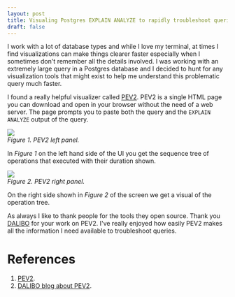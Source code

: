 ```yaml
---
layout: post
title: Visualing Postgres EXPLAIN ANALYZE to rapidly troubleshoot queries
draft: false
---
```

I work with a lot of database types and while I love my terminal, at times I find visualizations can make things clearer faster especially when I sometimes don't remember all the details involved. I was working with an extremely large query in a Postgres database and I decided to hunt for any visualization tools that might exist to help me understand this problematic query much faster.

I found a really helpful visualizer called [PEV2](https://github.com/dalibo/pev2/blob/master/index.html). PEV2 is a single HTML page you can download and open in your browser without the need of a web server. The page prompts you to paste both the query and the `EXPLAIN ANALYZE` output of the query. 

![](https://blog.dalibo.com/img/202101_pev2_diagram.png)  
_Figure 1. PEV2 left panel._

In _Figure 1_ on the left hand side of the UI you get the sequence tree of operations that executed with their duration shown.

![](https://blog.dalibo.com/img/202101_pev2_highlight.png)  
_Figure 2. PEV2 right panel._

On the right side showh in _Figure 2_ of the screen we get a visual of the operation tree.

As always I like to thank people for the tools they open source. Thank you [DALIBO](https://blog.dalibo.com) for your work on PEV2. I've really enjoyed how easily PEV2 makes all the information I need available to troubleshoot queries.

# References
1. [PEV2](https://github.com/dalibo/pev2/blob/master/index.html).
2. [DALIBO blog about PEV2](https://blog.dalibo.com/2021/02/09/pev2_whats_new_en.html).
